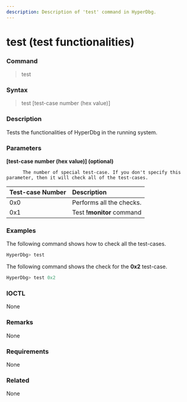 ```yaml
---
description: Description of 'test' command in HyperDbg.
---
```


# test \(test functionalities\)

### Command

> test

### Syntax

> test \[test-case number \(hex value\)\]

### Description

Tests the functionalities of HyperDbg in the running system.

### Parameters

**\[test-case number \(hex value\)\] \(optional\)**

          The number of special test-case. If you don't specify this parameter, then it will check all of the test-cases.

| Test-case Number | Description |
| :--- | :--- |
| 0x0 | Performs all the checks. |
| 0x1 | Test **!monitor** command |

### Examples

The following command shows how to check all the test-cases.

```cpp
HyperDbg> test
```

The following command shows the check for the **0x2** test-case.

```c
HyperDbg> test 0x2
```

### IOCTL

None

### **Remarks**

None

### Requirements

None

### Related

None

